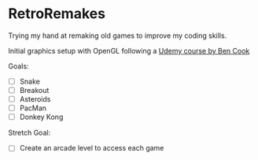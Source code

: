 # RetroRemakes
Trying my hand at remaking old games to improve my coding skills.

Initial graphics setup with OpenGL following a [Udemy course by Ben Cook](https://www.udemy.com/share/101WyO3@YCw6T4hYoN1rafesjrPKdICk3ys_AkdEzJVbEfLiFPpRO6KDBmWzm6uyxqyWw3Wb/)

Goals:
- [ ] Snake
- [ ] Breakout
- [ ] Asteroids
- [ ] PacMan
- [ ] Donkey Kong

Stretch Goal:
- [ ] Create an arcade level to access each game
